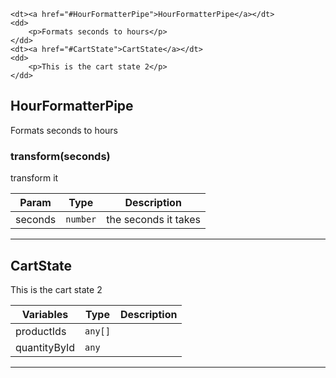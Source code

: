 <dl>

    <dt><a href="#HourFormatterPipe">HourFormatterPipe</a></dt>
    <dd>
        <p>Formats seconds to hours</p>
    </dd>
    <dt><a href="#CartState">CartState</a></dt>
    <dd>
        <p>This is the cart state 2</p>
    </dd>

</dl>



<a name="HourFormatterPipe"></a>

## HourFormatterPipe
Formats seconds to hours





### transform(seconds)
transform it

| Param | Type | Description |
| --- | --- | --- |
| seconds | <code>number</code> | the seconds it takes




---


<a name="CartState"></a>

## CartState
This is the cart state 2




| Variables | Type | Description |
| --- | --- | --- |
| productIds | <code>any[]</code> | 
| quantityById | <code>any</code> | 



---


